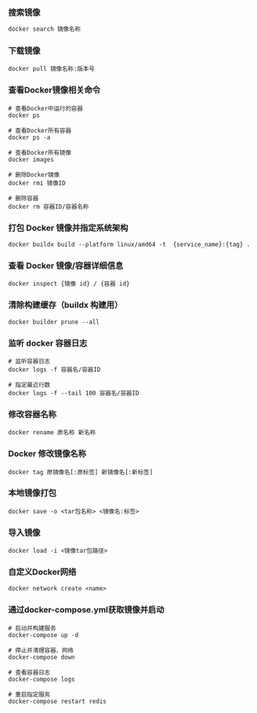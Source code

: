 ### 搜索镜像
```dtd
docker search 镜像名称
```

### 下载镜像
```shell
docker pull 镜像名称:版本号
```

### 查看Docker镜像相关命令
```shell
# 查看Docker中运行的容器
docker ps

# 查看Docker所有容器
docker ps -a

# 查看Docker所有镜像
docker images

# 删除Docker镜像
docker rmi 镜像ID

# 删除容器
docker rm 容器ID/容器名称
```

### 打包 Docker 镜像并指定系统架构
```shell
docker buildx build --platform linux/amd64 -t  {service_name}:{tag} .
```

### 查看 Docker 镜像/容器详细信息
```shell
docker inspect {镜像 id} / {容器 id}
```

### 清除构建缓存（buildx 构建用）
```shell
docker builder prune --all
```

### 监听 docker 容器日志
```shell
# 监听容器日志
docker logs -f 容器名/容器ID

# 指定最近行数
docker logs -f --tail 100 容器名/容器ID
```

### 修改容器名称
```shell
docker rename 原名称 新名称
```

### Docker 修改镜像名称
```shell
docker tag 原镜像名[:原标签] 新镜像名[:新标签]
```
### 本地镜像打包
```shell
docker save -o <tar包名称> <镜像名:标签>
```

### 导入镜像
```shell
docker load -i <镜像tar包路径>
```

### 自定义Docker网络
```shell
docker network create <name>
```

### 通过docker-compose.yml获取镜像并启动
```shell
# 启动并构建服务
docker-compose up -d

# 停止并清理容器、网络
docker-compose down

# 查看容器日志
docker-compose logs

# 重启指定服务
docker-compose restart redis
```